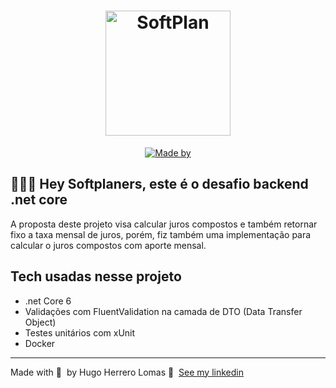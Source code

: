 <h1 align="center">
	<img alt="SoftPlan" src="https://www.softplan.com.br/wp-content/themes/softplan-2019/imagens/logo_versao_positiva.svg" width="200px" />
</h1>

<p align="center">
	<a href="https://www.linkedin.com/in/hugo-herrero-lomas-744767b5/" target="_blank" rel="noopener noreferrer"><img alt="Made by" src="https://img.shields.io/badge/made%20by-Hugo%20Herrero%20Lomas-%235C5CFF"></a>
</p>

## 👨🏻‍💻 Hey Softplaners, este é o desafio backend .net core

A proposta deste projeto visa calcular juros compostos e também retornar fixo a taxa mensal de juros,
porém, fiz também uma implementação para calcular o juros compostos com aporte mensal.

## Tech usadas nesse projeto

- .net Core 6
- Validações com FluentValidation na camada de DTO (Data Transfer Object)
- Testes unitários com xUnit
- Docker

---

Made with 💜 &nbsp;by Hugo Herrero Lomas 👋 &nbsp;[See my linkedin](https://www.linkedin.com/in/hugo-herrero-lomas-744767b5/)